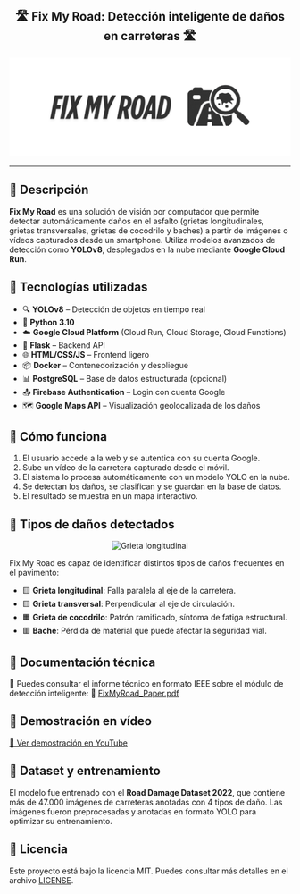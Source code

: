 <h2 align="center">🛣️ Fix My Road: Detección inteligente de daños en carreteras 🛣️</h2>

<p align="center">
  <img src="assets/logo_banner.png" alt="Logo FixMyRoad" width="1200"/>
</p>

---

## 📌 Descripción

**Fix My Road** es una solución de visión por computador que permite detectar automáticamente daños en el asfalto (grietas longitudinales, grietas transversales, grietas de cocodrilo y baches) a partir de imágenes o vídeos capturados desde un smartphone. Utiliza modelos avanzados de detección como **YOLOv8**, desplegados en la nube mediante **Google Cloud Run**.

## 🚀 Tecnologías utilizadas

- 🔍 **YOLOv8** – Detección de objetos en tiempo real
- 🐍 **Python 3.10**
- ☁️ **Google Cloud Platform** (Cloud Run, Cloud Storage, Cloud Functions)
- 🔧 **Flask** – Backend API
- 🌐 **HTML/CSS/JS** – Frontend ligero
- 📦 **Docker** – Contenedorización y despliegue
- 📊 **PostgreSQL** – Base de datos estructurada (opcional)
- 📤 **Firebase Authentication** – Login con cuenta Google
- 🗺️ **Google Maps API** – Visualización geolocalizada de los daños

## 🧠 Cómo funciona

1. El usuario accede a la web y se autentica con su cuenta Google.
2. Sube un vídeo de la carretera capturado desde el móvil.
3. El sistema lo procesa automáticamente con un modelo YOLO en la nube.
4. Se detectan los daños, se clasifican y se guardan en la base de datos.
5. El resultado se muestra en un mapa interactivo.

## 🧾 Tipos de daños detectados

<p align="center"> <img src="assets/señales.png" width="1200" title="Grieta longitudinal"/> </p>

Fix My Road es capaz de identificar distintos tipos de daños frecuentes en el pavimento:
- 🟨 **Grieta longitudinal**: Falla paralela al eje de la carretera.
- 🟨 **Grieta transversal**: Perpendicular al eje de circulación.
- 🟧 **Grieta de cocodrilo**: Patrón ramificado, síntoma de fatiga estructural.
- 🟥 **Bache**: Pérdida de material que puede afectar la seguridad vial.

## 📄 Documentación técnica

🧾 Puedes consultar el informe técnico en formato IEEE sobre el módulo de detección inteligente:
📘 [FixMyRoad_Paper.pdf](docs/fixmyroad_paper.pdf)

## 📲 Demostración en vídeo

[🎥 Ver demostración en YouTube](https://youtu.be/2vWIA3rytqo)

## 🧪 Dataset y entrenamiento

El modelo fue entrenado con el **Road Damage Dataset 2022**, que contiene más de 47.000 imágenes de carreteras anotadas con 4 tipos de daño. Las imágenes fueron preprocesadas y anotadas en formato YOLO para optimizar su entrenamiento.

## 📄 Licencia

Este proyecto está bajo la licencia MIT. Puedes consultar más detalles en el archivo [LICENSE](LICENSE).
